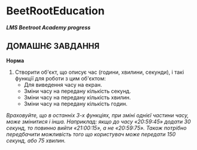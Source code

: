 # BeetRootEducation

**_LMS Beetroot Academy progress_**

## ДОМАШНЄ ЗАВДАННЯ

**Норма**

1. Створити об'єкт, що описує час (години, хвилини, секунди), і такі функції для роботи з цим об'єктом:
   - Для виведення часу на екран.
   - Зміни часу на передану кількість секунд.
   - Зміни часу на передану кількість хвилин.
   - Зміни часу на передану кількість годин.

_Враховуйте, що в останніх 3-х функціях, при зміні однієї частини часу, може змінитися і інша. Наприклад: якщо до часу «20:59:45» додати 30 секунд, то повинно вийти «21:00:15», а не «20:59:75». Також потрібно передбачити можливість того що користувач може передати 150 секунд, або 75 хвилин._